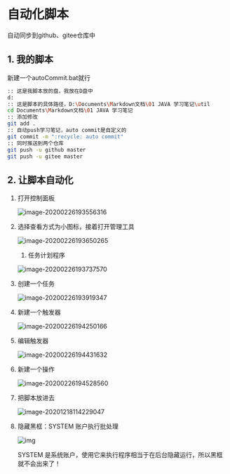 # 自动化脚本

自动同步到github、gitee仓库中

## 1. 我的脚本

新建一个autoCommit.bat就行

```bash
:: 这是我脚本放的盘，我放在D盘中
d:       
:: 这是脚本的具体路径，D:\Documents\Markdown文档\01 JAVA 学习笔记\util                         
cd Documents\Markdown文档\01 JAVA 学习笔记                         
:: 添加修改
git add .         
:: 自动push学习笔记，auto commit是自定义的                  
git commit -m ":recycle: auto commit"      
:: 同时推送到两个仓库
git push -u github master 
git push -u gitee master

```

## 2. 让脚本自动化

1. 打开控制面板

   

   ![image-20200226193556316](https://aliyun-typora-img.oss-cn-beijing.aliyuncs.com/imgs/20201218113217.webp)

   

2. 选择查看方式为小图标，接着打开管理工具

   

   ![image-20200226193650265](https://aliyun-typora-img.oss-cn-beijing.aliyuncs.com/imgs/20201218113220.webp)

   

   1. 任务计划程序

   

   ![image-20200226193737570](https://aliyun-typora-img.oss-cn-beijing.aliyuncs.com/imgs/20201218113222.webp)

   

3. 创建一个任务

   

   ![image-20200226193919347](https://aliyun-typora-img.oss-cn-beijing.aliyuncs.com/imgs/20201218113224.webp)

   

4. 新建一个触发器

   

   ![image-20200226194250166](https://aliyun-typora-img.oss-cn-beijing.aliyuncs.com/imgs/20201218113226.webp)

   

5. 编辑触发器

   

   ![image-20200226194431632](https://aliyun-typora-img.oss-cn-beijing.aliyuncs.com/imgs/20201218113227.webp)

   

6. 新建一个操作

   

   ![image-20200226194528560](https://aliyun-typora-img.oss-cn-beijing.aliyuncs.com/imgs/20201218113230.webp)

   

7. 把脚本放进去

   ![image-20201218114229047](https://aliyun-typora-img.oss-cn-beijing.aliyuncs.com/imgs/20201218114229.png)

   

8. 隐藏黑框：SYSTEM 账户执行批处理

   ![img](https://cyhour.com/wp-content/uploads/2018/08/809-system.png)

   SYSTEM 是系统账户，使用它来执行程序相当于在后台隐藏运行，所以黑框就不会出来了！